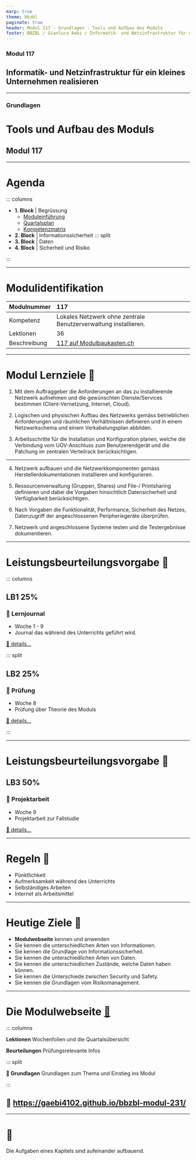 ```yaml
---
marp: true
theme: bbzbl
paginate: true
header: Modul 117 - Grundlagen - Tools und Aufbau des Moduls
footer: BBZBL / Gianluca Aebi / Informatik- und Netzinfrastruktur für ein kleines Unternehmen realisieren
---
```


<!-- _class: big center -->
### Modul 117
## Informatik- und Netzinfrastruktur für ein kleines Unternehmen realisieren

---


<!-- _class: big center -->
### Grundlagen
# Tools und Aufbau des Moduls
## Modul 117

---


# Agenda

::: columns

- **1. Block**  | Begrüssung 
    - [Moduleinführung](https://gaebi4102.github.io/bbzbl-modul-117/docs/)
    - [Quartalsplan](https://gaebi4102.github.io/bbzbl-modul-117/docs/)
    - [Kompetenzmatrix](https://gaebi4102.github.io/bbzbl-modul-117/docs/02%20beurteilungen)
- **2. Block** | Informationssicherheit
::: split
- **3. Block** | Daten
- **4. Block** | Sicherheit und Risiko

:::

---

# Modulidentifikation

| Modulnummer | 117 |
|:--------------- | :--------------- |
| Kompetenz | Lokales Netzwerk ohne zentrale Benutzerverwaltung installieren. |
| Lektionen | 36 |
| Beschreibung | [117 auf Modulbaukasten.ch](https://www.modulbaukasten.ch/module/117/4/de-DE?title=Informatik--und-Netzinfrastruktur-f%C3%BCr-ein-kleines-Unternehmen-realisieren) |

---

# Modul Lernziele :dart:

1. Mit dem Auftraggeber die Anforderungen an das zu installierende Netzwerk aufnehmen und die gewünschten Dienste/Services bestimmen (Client-Vernetzung, Internet, Cloud).

2. Logischen und physischen Aufbau des Netzwerks gemäss betrieblichen Anforderungen und räumlichen Verhältnissen definieren und in einem Netzwerkschema und einem Verkabelungsplan abbilden.

3. Arbeitsschritte für die Installation und Konfiguration planen, welche die Verbindung vom UGV-Anschluss zum Benutzerendgerät und die Patchung im zentralen Verteilrack berücksichtigen.

---

4. Netzwerk aufbauen und die Netzwerkkomponenten gemäss Herstellerdokumentationen installieren und konfigurieren.

5. Ressourcenverwaltung (Gruppen, Shares) und File-/ Printsharing definieren und dabei die Vorgaben hinsichtlich Datensicherheit und Verfügbarkeit berücksichtigen.

6. Nach Vorgaben die Funktionalität, Performance, Sicherheit des Netzes, Datenzugriff der angeschlossenen Peripheriegeräte überprüfen.

7. Netzwerk und angeschlossene Systeme testen und die Testergebnisse dokumentieren.

---

# Leistungsbeurteilungsvorgabe :muscle: 

::: columns

## LB1 25%

### :pencil: Lernjournal

- Woche 1 - 9 
- Journal das während des Unterrichts geführt wird.

[:link: details...](https://gaebi4102.github.io/bbzbl-modul-231/docs/02%20beurteilungen/lb1)


::: split

## LB2 25%

### :pencil: Prüfung

- Woche 8
- Prüfung über Theorie des Moduls

[:link: details...](https://gaebi4102.github.io/bbzbl-modul-231/docs/02%20beurteilungen/lb2)

:::

---

# Leistungsbeurteilungsvorgabe :muscle: 

## LB3 50%

### :pencil: Projektarbeit 

- Woche 9
- Projektarbeit zur Fallstudie 

[:link: details...](https://gaebi4102.github.io/bbzbl-modul-231/docs/02%20beurteilungen/lb3)



---

<!-- _class: big -->

# Regeln :cop: 

- Pünktlichkeit
- Aufmerksamkeit während des Unterrichts
- Selbständiges Arbeiten
- Internet als Arbeitsmittel

---

<!-- _class: big -->

# Heutige Ziele :dart:

- **Modulwebseite** kennen und anwenden
- Sie kennen die unterschiedlichen Arten von Informationen.
- Sie kennen die Grundlage von Informationssicherheit.
- Sie kennen die unterschiedlichen Arten von Daten.
- Sie kennen die unterschiedlichen Zustände, welche Daten haben können.
- Sie kennen die Unterschiede zwischen Security und Safety.
- Sie kennen die Grundlagen vom Risikomanagement.

---

# Die Modulwebseite  [:link:](https://gaebi4102.github.io/bbzbl-modul-231/)

<!-- - **Faktenblatt**: Übersicht über alle Themen  -->
<!-- - **INB21A**: Quartalübersicht und Wochenpräsentationen -->

::: columns

**Lektionen**
Wochenfolien und die Quartalsübersicht

**Beurteilungen** 
Prüfungsrelevante Infos 

::: split

**:pencil: Grundlagen**
Grundlagen zum Thema und Einstieg ins Modul

:::

## :link: https://gaebi4102.github.io/bbzbl-modul-231/

---

<!-- _class: big center -->

# :superhero: 

Die Aufgaben eines Kapitels sind aufeinander aufbauend.


